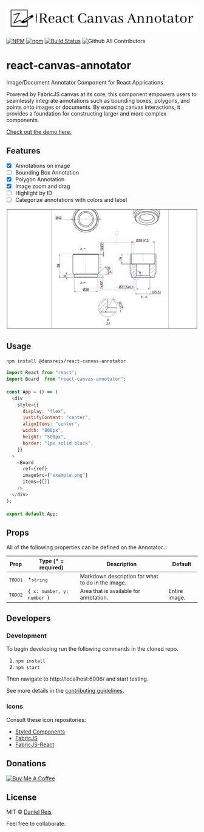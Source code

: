 <div align="center">
<img src="./docs/logo.svg" alt="react-canvas-annotator" />
</div>

[![NPM](https://img.shields.io/npm/v/@dansreis/react-canvas-annotator)](https://www.npmjs.com/package/@dansreis/react-canvas-annotator)
[![npm](https://img.shields.io/npm/dm/@dansreis/react-canvas-annotator)](https://www.npmjs.com/package/@dansreis/react-canvas-annotator)
[![Build Status](https://github.com/dansreis/react-canvas-annotator/actions/workflows/main.yml/badge.svg)](https://github.com/dansreis/react-canvas-annotator/actions)
![Github All Contributors](https://img.shields.io/github/all-contributors/dansreis/react-canvas-annotator)

# react-canvas-annotator

Image/Document Annotator Component for React Applications

Powered by FabricJS canvas at its core, this component empowers users to seamlessly integrate annotations such as bounding boxes, polygons, and points onto images or documents. By exposing canvas interactions, it provides a foundation for constructing larger and more complex components.

[Check out the demo here.](http://localhost:6006)


## Features

- [X] Annotations on image
- [ ] Bounding Box Annotation
- [X] Polygon Annotation
- [X] Image zoom and drag
- [ ] Highlight by ID
- [ ] Categorize annotations with colors and label

![Screenshot of Annotator](docs/annotations-board.png)

## Usage

`npm install @dansreis/react-canvas-annotator`

```javascript
import React from "react";
import Board  from "react-canvas-annotator";

const App = () => (
  <div
    style={{
      display: "flex",
      justifyContent: "center",
      alignItems: "center",
      width: "800px",
      height: "500px",
      border: "1px solid black",
    }}
  >
    <Board
      ref={ref}
      imageSrc={"example.png"}
      items={[]}
    />
  </div>
);

export default App;

```

## Props

All of the following properties can be defined on the Annotator...

| Prop                     | Type (\* = required)                             | Description                                                                             | Default       |
| ------------------------ | ------------------------------------------------ | --------------------------------------------------------------------------------------- | ------------- |
| `TODO1`        | \*`string`                                       | Markdown description for what to do in the image.                                       |               |
| `TODO2`            | `{ x: number, y: number }` | Area that is available for annotation.                                                  | Entire image. |


## Developers

### Development

To begin developing run the following commands in the cloned repo.

1. `npm install`
2. `npm start`

Then navigate to http://localhost:6006/ and start testing.

See more details in the [contributing guidelines](https://github.com/dansreis/react-canvas-annotator/blob/main/CONTRIBUTING.md).

### Icons

Consult these icon repositories:

- [Styled Components](https://material.io/tools/icons/)
- [FabricJS](https://github.com/fabricjs/fabric.js)
- [FabricJS-React](https://github.com/asotog/fabricjs-react)

## Donations
<a href="https://www.buymeacoffee.com/dansreis" target="_blank"><img src="https://cdn.buymeacoffee.com/buttons/v2/default-yellow.png" alt="Buy Me A Coffee" style="height: 60px !important;width: 217px !important;" ></a>

## License

MIT © [Daniel Reis](https://github.com/dansreis)

Feel free to collaborate.
